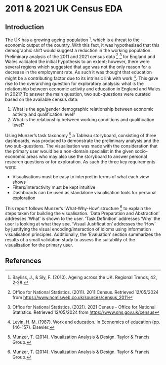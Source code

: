 # 2011 & 2021 UK Census EDA

## Introduction

The UK has a growing ageing population [^1], which is a threat to the economic output of the country. With this fact, it was hypothesised that this demographic shift would suggest a reduction in the working population. Preliminary analysis of the 2011 and 2021 census data [^2] [^3] for England and Wales validated the initial hypothesis to an extent; however, there were several regions which suggested that age was not the only reason for a decrease in the employment rate. As such it was thought that education might be a contributing factor due to its intrinsic link with work [^4]. This gave rise to the overarching question for exploratory analysis: what is the relationship between economic activity and education in England and Wales in 2021? To answer the main question, two sub-questions were curated based on the available census data:
1. What is the age/gender demographic relationship between economic activity and qualification level?
2. What is the relationship between working conditions and qualification level?

Using Munzer’s task taxonomy [^5] a Tableau storyboard, consisting of three dashboards, was produced to demonstrate the preliminary analysis and the two sub-questions. The visualisation was made with the consideration that the primary user would be a non-domain specialist in the given socio-economic areas who may also use the storyboard to answer personal research questions or for exploration. As such the three key requirements were:
- Visualisations must be easy to interpret in terms of what each view shows
- Filters/interactivity must be kept intuitive
- Dashboards can be used as standalone visualisation tools for personal exploration

This report follows Munzer’s ‘What-Why-How’ structure [^5] to explain the steps taken for building the visualisation. ‘Data Preparation and Abstraction’ addresses ‘What’ is shown to the user. ‘Task Definition’ addresses ‘Why’ the user is looking at what they see. ‘Visual Justification’ addresses the ‘How’ by justifying the visual encoding/interaction of idioms using information visualisation principles. Additionally, the ‘Evaluation’ section summarizes the results of a small validation study to assess the suitability of the visualisation for the primary user.

## References
[^1]: Bayliss, J., & Sly, F. (2010). Ageing across the UK. Regional Trends, 42, 2-28.
[^2]: Office for National Statistics. (2011). 2011 Census. Retrieved 12/05/2024 from https://www.nomisweb.co.uk/sources/census_2011
[^3]: Office for National Statistics. (2021). 2021 Census - Office for National Statistics. Retrieved 12/05/2024 from https://www.ons.gov.uk/census
[^4]: Levin, H. M. (1987). Work and education. In Economics of education (pp. 146-157). Elsevier.
[^5]: Munzer, T. (2014). Visualization Analysis & Design. Taylor & Francis Group.
